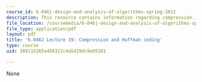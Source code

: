 ```yaml
---
course_id: 6-046j-design-and-analysis-of-algorithms-spring-2012
description: This resource contains information regarding compression.
file_location: /coursemedia/6-046j-design-and-analysis-of-algorithms-spring-2012/388115265a456321c4a5d19dc9e05281_MIT6_046JS12_lec19.pdf
file_type: application/pdf
layout: pdf
title: '6.046J Lecture 19: Compression and Huffman coding'
type: course
uid: 388115265a456321c4a5d19dc9e05281

---
```

None